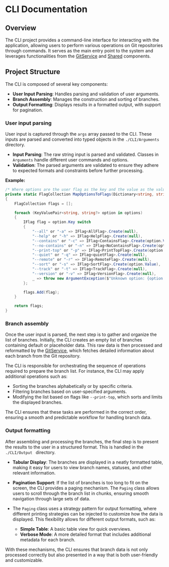 # CLI Documentation

## Overview
The CLI project provides a command-line interface for interacting with the application, allowing users to perform various operations on Git repositories through commands. It serves as the main entry point to the system and leverages functionalities from the [GitService](./GitService.md) and [Shared](./Shared.md) components.

## Project Structure

The CLI is composed of several key components:
- **User Input Parsing**: Handles parsing and validation of user arguments.
- **Branch Assembly**: Manages the construction and sorting of branches.
- **Output Formatting**: Displays results in a formatted output, with support for pagination.

### User input parsing
User input is captured through the `args` array passed to the CLI. These inputs are parsed and converted into typed objects in the `./CLI/Arguments` directory.

- **Input Parsing**: The raw string input is parsed and validated. Classes in `Arguments` handle different user commands and options.
- **Validation**: The parsed arguments are validated to ensure they adhere to expected formats and constraints before further processing.

**Example:**
```csharp
/* Where options are the user flag as the key and the value as the value in the dictionary */
private static FlagCollection MapOptionsToFlags(Dictionary<string, string?> options)
{
    FlagCollection flags = [];

    foreach (KeyValuePair<string, string?> option in options)
    {
        IFlag flag = option.Key switch
        {
            "--all" or "-a" => IFlag<AllFlag>.Create(null),
            "--help" or "-h" => IFlag<HelpFlag>.Create(null),
            "--contains" or "-c" => IFlag<ContainsFlag>.Create(option.Value),
            "--no-contains" or "-n" => IFlag<NoContainsFlag>.Create(option.Value),
            "--print-top" or "-p" => IFlag<PrintTopFlag>.Create(option.Value),
            "--quiet" or "-q" => IFlag<quietFlag>.Create(null),
            "--remote" or "-r" => IFlag<RemoteFlag>.Create(null),
            "--sort" or "-s" => IFlag<SortFlag>.Create(option.Value),
            "--track" or "-t" => IFlag<TrackFlag>.Create(null),
            "--version" or "-v" => IFlag<VersionFlag>.Create(null),
            _ => throw new ArgumentException($"Unknown option: {option.Key}")
        };

        flags.Add(flag);
    }

    return flags;
}
```

### Branch assembly
Once the user input is parsed, the next step is to gather and organize the list of branches. Initially, the CLI creates an empty list of branches containing default or placeholder data. This raw data is then processed and reformatted by the [GitService](./GitService.md), which fetches detailed information about each branch from the Git repository.

The CLI is responsible for orchestrating the sequence of operations required to prepare the branch list. For instance, the CLI may apply additional operations such as:

- Sorting the branches alphabetically or by specific criteria.
- Filtering branches based on user-specified arguments.
- Modifying the list based on flags like `--print-top`, which sorts and limits the displayed branches.

The CLI ensures that these tasks are performed in the correct order, ensuring a smooth and predictable workflow for handling branch data.

### Output formatting
After assembling and processing the branches, the final step is to present the results to the user in a structured format. This is handled in the `./CLI/Output ` directory.

- **Tabular Display**: The branches are displayed in a neatly formatted table, making it easy for users to view branch names, statuses, and other relevant information.

- **Pagination Support**: If the list of branches is too long to fit on the screen, the CLI provides a paging mechanism. The `Paging` class allows users to scroll through the branch list in chunks, ensuring smooth navigation through large sets of data.

- The `Paging` class uses a strategy pattern for output formatting, where different printing strategies can be injected to customize how the data is displayed. This flexibility allows for different output formats, such as:
  - **Simple Table**: A basic table view for quick overviews.
  - **Verbose Mode**: A more detailed format that includes additional metadata for each branch.

With these mechanisms, the CLI ensures that branch data is not only processed correctly but also presented in a way that is both user-friendly and customizable.